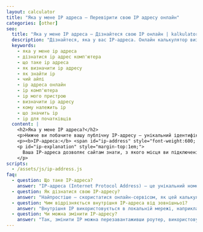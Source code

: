 ```yaml
---
layout: calculator
title: "Яка у мене IP адреса — Перевірити свою IP адресу онлайн"
categories: [other]
seo:
  title: "Яка у мене IP адреса — Дізнайтеся свою IP онлайн | kalkulator.com.ua"
  description: "Дізнайтеся, яка у вас IP-адреса. Онлайн калькулятор визначає вашу публічну IP-адресу, пояснює що це таке і як її знайти. Працює на комп'ютері та телефоні."
  keywords:
    - яка у мене ip адреса
    - дізнатися ip адрес комп'ютера
    - що таке ip адреса
    - як визначити ip адресу
    - як знайти ip
    - чий айпі
    - ip адреса онлайн
    - ip комп'ютера
    - ip мого пристрою
    - визначити ip адресу
    - кому належить ip
    - що значить ip
    - ip для початківців
  content: |
    <h2>Яка у мене IP адреса?</h2>
    <p>Нижче ви побачите вашу публічну IP-адресу — унікальний ідентифікатор, який ваш пристрій використовує для з'єднання з інтернетом.</p>
    <p><b>IP-адреса:</b> <span id="ip-address" style="font-weight:600; font-size:1.3em;"></span></p>
    <p id="ip-explanation" style="margin-top:1em;">
      Ваша IP-адреса дозволяє сайтам знати, з якого місця ви підключені. Це важливо для безпеки, аналітики, реклами та багатьох онлайн-сервісів.
    </p>
scripts:
  - /assets/js/ip-address.js
faq:
  - question: Що таке IP-адреса?
    answer: "IP-адреса (Internet Protocol Address) — це унікальний номер, який ідентифікує ваш пристрій в мережі Інтернет."
  - question: Як дізнатися свою IP-адресу?
    answer: "Найпростіше — скористатися онлайн-сервісом, як цей калькулятор. Також IP можна знайти в налаштуваннях мережі вашого пристрою."
  - question: Чим відрізняється внутрішня IP-адреса від зовнішньої?
    answer: "Внутрішня IP використовується в локальній мережі, наприклад, вдома або в офісі. Зовнішня IP — це та, яку бачить Інтернет."
  - question: Чи можна змінити IP-адресу?
    answer: "Так, змінити IP можна перезавантаживши роутер, використовуючи VPN або проксі-сервер."
---
```


<div class="result" id="ip-address-wrapper" style="margin-top:2em;"></div>
